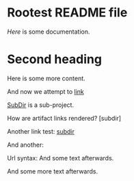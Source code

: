 # Rootest README file

*Here* is some documentation.

# Second heading

Here is some more content.

And now we attempt to [link](ANOTHER.md)

[SubDir](subdir) is a sub-project.

How are artifact links rendered? [subdir]

Another link test: [subdir]()

And another: [](subdir)

Url syntax: <subdir> And some text afterwards.

And some more text afterwards.


